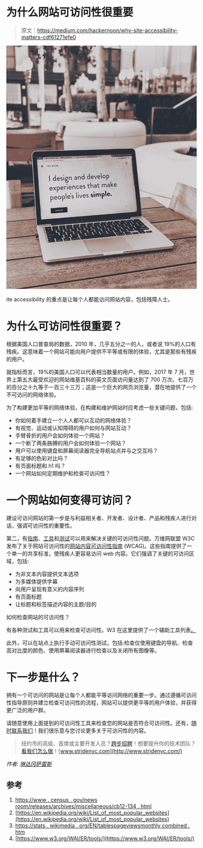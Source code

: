 # 为什么网站可访问性很重要

> 原文：<https://medium.com/hackernoon/why-site-accessibility-matters-cdf61271efe0>

![](img/ca17564132a6c1946b2dabd40f074a1f.png)

ite accessibility 的重点是让每个人都能访问网站内容，包括残障人士。

# **为什么可访问性很重要？**

根据美国人口普查局的数据，2010 年，几乎五分之一的人，或者说 19%的人口有残疾。这意味着一个网站可能向用户提供不平等或有限的体验，尤其是那些有残疾的用户。

就指标而言，19%的美国人口可以代表相当数量的用户。例如，2017 年 7 月，世界上第五大最受欢迎的网站维基百科的英文页面访问量达到了 700 万次。七百万的百分之十九等于一百三十三万；这是一个巨大的网页浏览量，潜在地提供了一个不可访问的网络体验。

为了构建更加平等的网络体验，在构建和维护网站时应考虑一些关键问题，包括:

*   你如何着手建立一个人人都可以互动的网络体验？
*   有视觉、运动或认知障碍的用户如何与网站互动？
*   手臂骨折的用户会如何体验一个网站？
*   一个断了两条胳膊的用户会如何体验一个网站？
*   用户可以使用键盘和屏幕阅读器完全导航站点并与之交互吗？
*   有足够的色彩对比吗？
*   有页面标题和 h1 吗？
*   一个网站如何定期维护和检查可访问性？

# **一个网站如何变得可访问？**

建设可访问网站的第一步是与利益相关者、开发者、设计者、产品和残疾人进行对话，强调可访问性的重要性。

第二，有[指南](https://www.w3.org/WAI/intro/wcag)、[工具](https://www.w3.org/WAI/ER/tools/)和[测试](https://www.w3.org/WAI/WCAG20/quickref/)可以用来解决关键的可访问性问题。万维网联盟 W3C 发布了关于网站可访问性的[网站内容可访问性指南](https://www.w3.org/WAI/intro/wcag) (WCAG)。这些指南提供了一个单一的共享标准，使残疾人更容易访问 web 内容。它们强调了关键的可访问区域，包括:

*   为非文本内容提供文本选项
*   为多媒体提供字幕
*   向用户呈现有意义的内容序列
*   有页面标题
*   让标题和标签描述内容的主题/目的

如何检查网站的可访问性？

有各种测试和工具可以用来检查可访问性。W3 在这里提供了一个辅助工具列表[。](https://www.w3.org/WAI/ER/tools/)

此外，可以在站点上执行手动可访问性测试，包括:检查仅使用键盘的导航、检查高对比度的颜色、使用屏幕阅读器进行检查以及关闭所有图像等。

# **下一步是什么？**

拥有一个可访问的网站是让每个人都能平等访问网络的重要一步。通过遵循可访问性指导原则并建立检查可访问性的流程，网站可以提供更平等的用户体验，并获得更广泛的用户群。

请随意使用上面提到的可访问性工具来检查您的网站是否符合可访问性。还有，[随时联系我们](https://www.stridenyc.com/contact)！我们很乐意与您讨论更多关于可访问性的内容。

> 纽约市的高级、首席或主要开发人员？[跨步招聘](https://www.stridenyc.com/careers)！想要提升你的技术团队？[看我们怎么做](https://www.stridenyc.com/our-work)！[www.stridenyc.com](http://www.stridenyc.com/)

*作者:* [*琳达冈萨雷斯*](https://www.linkedin.com/in/lingonzalez/)

## 参考

1.  [https://www . census . gov/news room/releases/archives/miscellaneous/cb12-134 . html](https://www.census.gov/newsroom/releases/archives/miscellaneous/cb12-134.html)
2.  [https://en.wikipedia.org/wiki/List_of_most_popular_websites](https://en.wikipedia.org/wiki/List_of_most_popular_websites)
3.  [https://stats . wikimedia . org/EN/tablespageviewsmonthly combined . htm](https://stats.wikimedia.org/EN/TablesPageViewsMonthlyCombined.htm)
4.  [https://www.w3.org/WAI/ER/tools/](https://www.w3.org/WAI/ER/tools/)